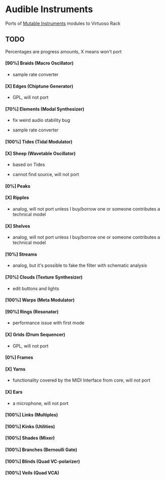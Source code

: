 
# Audible Instruments

Ports of [Mutable Instruments](http://mutable-instruments.net/modules) modules to Virtuoso Rack

## TODO

Percentages are progress amounts, X means won't port

#### [90%] Braids (Macro Oscillator)
- sample rate converter

#### [X] Edges (Chiptune Generator)
- GPL, will not port

#### [70%] Elements (Modal Synthesizer)
- fix weird audio stability bug

- sample rate converter

#### [100%] Tides (Tidal Modulator)
#### [X] Sheep (Wavetable Oscillator)
- based on Tides

- cannot find source, will not port

#### [0%] Peaks
#### [X] Ripples
- analog, will not port unless I buy/borrow one or someone contributes a technical model

#### [X] Shelves
- analog, will not port unless I buy/borrow one or someone contributes a technical model

#### [10%] Streams
- analog, but it's possible to fake the filter with schematic analysis

#### [70%] Clouds (Texture Synthesizer)
- edit buttons and lights

#### [100%] Warps (Meta Modulator)
#### [90%] Rings (Resonator)
- performance issue with first mode

#### [X] Grids (Drum Sequencer)
- GPL, will not port

#### [0%] Frames
#### [X] Yarns
- functionality covered by the MIDI Interface from core, will not port

#### [X] Ears
- a microphone, will not port

#### [100%] Links (Multiples)
#### [100%] Kinks (Utilities)
#### [100%] Shades (Mixer)
#### [100%] Branches (Bernoulli Gate)
#### [100%] Blinds (Quad VC-polarizer)
#### [100%] Veils (Quad VCA)
